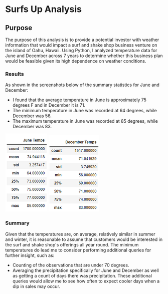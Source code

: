 # Surfs Up Analysis

## Purpose
The purpose of this analysis is to provide a potential investor with weather information that would impact a surf and shake shop business venture on the island of Oahu, Hawaii. Using Python, I analyzed temperature data for June and December across 7 years to determine whether this business plan would be feasible given its high dependence on weather conditions.

### Results
As shown in the screenshots below of the summary statistics for June and December:
 - I found that the average temperature in June is approximately 75 degrees F and in December it is 71. 
 - The minimum temperature in June was recorded at 64 degrees, while December was 56.
 - The maximum temperature in June was recorded at 85 degrees, while December was 83.

 ![June_temps](https://github.com/nikkiheaston/surfs_up/blob/main/June_temps.PNG)
 ![Dec_temps](https://github.com/nikkiheaston/surfs_up/blob/main/Dec_temps.PNG)

### Summary
Given that the temperatures are, on average, relatively similar in summer and winter, it is reasonable to assume that customers would be interested in the surf and shake shop's offerings all year round. The minimum temperatures do lead me to consider performing additional queries for further insight, such as:
- Counting of the observations that are under 70 degrees. 
- Averaging the precipitation specifically for June and December as well as getting a count of days there was precipitation. 
These additional queries would allow me to see how often to expect cooler days when a dip in sales may occur.

